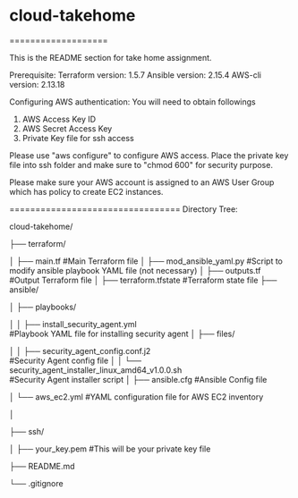 # cloud-takehome
===================

This is the README section for take home assignment.

Prerequisite:
Terraform version: 1.5.7
Ansible version: 2.15.4
AWS-cli version: 2.13.18


Configuring AWS authentication:
You will need to obtain followings
1. AWS Access Key ID
2. AWS Secret Access Key
3. Private Key file for ssh access

Please use "aws configure" to configure AWS access.
Place the private key file into ssh folder and make sure to "chmod 600" for security purpose.

Please make sure your AWS account is assigned to an AWS User Group which has policy to create EC2 instances.

=================================
Directory Tree:

cloud-takehome/

├── terraform/

│   ├── main.tf 
        #Main Terraform file
│   ├── mod_ansible_yaml.py 
        #Script to modify ansible playbook YAML file (not necessary)
│   ├── outputs.tf 
        #Output Terraform file
│   ├── terraform.tfstate 
        #Terraform state file
├── ansible/

│   ├── playbooks/

│   │   ├── install_security_agent.yml  
            #Playbook YAML file for installing security agent
│   ├── files/

│   │   ├── security_agent_config.conf.j2   
            #Security Agent config file
│   │   └── security_agent_installer_linux_amd64_v1.0.0.sh   
            #Security Agent installer script
│   ├── ansible.cfg   #Ansible Config file

│   └── aws_ec2.yml   #YAML configuration file for AWS EC2 inventory

│

├── ssh/

│   ├── your_key.pem #This will be your private key file

├── README.md

└── .gitignore



